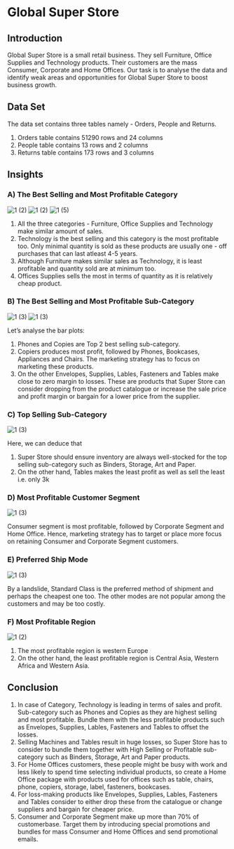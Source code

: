 # Global Super Store 

## Introduction
Global Super Store is a small retail business. They sell Furniture, Office Supplies and Technology products. Their customers are the mass Consumer, Corporate and Home Offices. Our task is to analyse the data and identify weak areas and opportunities for Global Super Store to boost business growth.

## Data Set
The data set contains three tables namely - Orders, People and Returns.
1. Orders table contains 51290 rows and 24 columns
2. People table contains 13 rows and 2 columns
3. Returns table contains 173 rows and 3 columns

## Insights 
### A) The Best Selling and Most Profitable Category
![1 (2)](https://user-images.githubusercontent.com/121208667/209071415-1854068d-fbec-4308-8bfd-25a0d19229db.png)
![1 (2)](https://user-images.githubusercontent.com/121208667/209071756-b34415b0-0d6f-4b8f-8127-2d67590f38a1.png)
![1 (5)](https://user-images.githubusercontent.com/121208667/209073088-d9e3fb0e-5a55-40cb-918d-d0487bf1e0a7.png)

1. All the three categories - Furniture, Office Supplies and Technology make similar amount of sales.
2. Technology is the best selling and this category is the most profitable too. Only minimal quantity is sold as these products are usually one - off purchases that can last atleast 4-5 years.
3. Although Furniture makes similar sales as Technology, it is least profitable and quantity sold are at minimum too.
4. Offices Supplies sells the most in terms of quantity as it is relatively cheap product.


### B) The Best Selling and Most Profitable Sub-Category
![1 (3)](https://user-images.githubusercontent.com/121208667/209075661-fe255ace-78bb-451a-8495-a69d0d2959d5.png)
![1 (3)](https://user-images.githubusercontent.com/121208667/209076488-9e09da07-fbc5-4e93-8671-33ba591fce4f.png)

Let’s analyse the bar plots:
1. Phones and Copies are Top 2 best selling sub-category.
2. Copiers produces most profit, followed by Phones, Bookcases, Appliances and Chairs. The marketing strategy has to focus on marketing these products.
3. On the other Envelopes, Supplies, Lables, Fasteners and Tables make close to zero margin to losses. These are products that Super Store can consider dropping from the product catalogue or increase the sale price and profit margin or bargain for a lower price from the supplier.

### C) Top Selling Sub-Category
![1 (3)](https://user-images.githubusercontent.com/121208667/209081137-a4e87e26-09c0-4ec6-8265-4cbc0d010fc2.png)

Here, we can deduce that
1. Super Store should ensure inventory are always well-stocked for the top selling sub-category such as Binders, Storage, Art and Paper.
2. On the other hand, Tables makes the least profit as well as sell the least i.e. only 3k

### D) Most Profitable Customer Segment
![1 (3)](https://user-images.githubusercontent.com/121208667/209082548-9c591943-03a6-498b-b21d-938e42ef4167.png)

Consumer segment is most profitable, followed by Corporate Segment and Home Office. Hence, marketing strategy has to target or place more focus on retaining Consumer and Corporate Segment customers.

### E) Preferred Ship Mode
![1 (3)](https://user-images.githubusercontent.com/121208667/209092273-983fccfd-2b6f-4949-bba6-6d2348ae9736.png)

By a landslide, Standard Class is the preferred method of shipment and perhaps the cheapest one too. The other modes are not popular among the customers and may be too costly.

### F) Most Profitable Region
![1 (2)](https://user-images.githubusercontent.com/121208667/209095737-b5c3ec59-914d-4b77-832a-c2b39ef0df20.png)

1. The most profitable region is western Europe 
2. On the other hand, the least profitable region is Central Asia, Western Africa and Western Asia.

## Conclusion

1. In case of Category, Technology is leading in terms of sales and profit. Sub-category such as Phones and Copies as they are highest selling and most profitable. Bundle them with the less profitable products such as Envelopes, Supplies, Lables, Fasteners and Tables to offset the losses.
2. Selling Machines and Tables result in huge losses, so Super Store has to consider to bundle them together with High Selling or Profitable sub-category such as Binders, Storage, Art and Paper products.
3. For Home Offices customers, these people might be busy with work and less likely to spend time selecting individual products, so create a Home Office package with products used for offices such as table, chairs, phone, copiers, storage, label, fasteners, bookcases.
4. For loss-making products like Envelopes, Supplies, Lables, Fasteners and Tables consider to either drop these from the catalogue or change suppliers and bargain for cheaper price.
5. Consumer and Corporate Segment make up more than 70% of customerbase. Target them by introducing special promotions and bundles for mass Consumer and Home Offices and send promotional emails.
